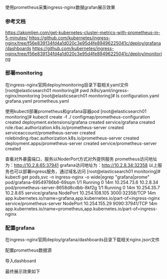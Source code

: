 使用prometheus采集ingress-nginx数据grafan展示效果

### 参考文档
https://akomljen.com/get-kubernetes-cluster-metrics-with-prometheus-in-5-minutes/
https://github.com/kubernetes/ingress-nginx/tree/f56e839134fd4a1d020c3e95d4fe89496225041c/deploy/grafana/dashboards
https://github.com/kubernetes/ingress-nginx/tree/f56e839134fd4a1d020c3e95d4fe89496225041c/deploy/monitoring


### 部署monitoring
在ingress-nginx官网deploy/monitoring目录下载相关yaml文件
[root@elasticsearch01 monitoring]# pwd
/k8s/yaml/ingress-nginx/monitoring
[root@elasticsearch01 monitoring]# ls
configuration.yaml  grafana.yaml  prometheus.yaml

使用kubectl部署prometheus和grafana容器pod
[root@elasticsearch01 monitoring]# kubectl create -f ./
configmap/prometheus-configuration created
deployment.extensions/grafana created
service/grafana created
role.rbac.authorization.k8s.io/prometheus-server created
serviceaccount/prometheus-server created
rolebinding.rbac.authorization.k8s.io/prometheus-server created
deployment.apps/prometheus-server created
service/prometheus-server created

查看对外暴露端口，服务以NoderPort方式对外提供服务
prometheus访问地址为：http://10.2.8.65:37941
grafana访问地址为：http://10.2.8.34:32358
以上服务也可以部署ingress服务，通过域名访问
[root@elasticsearch01 monitoring]# kubectl get pods,svc -n ingress-nginx -o wide|egrep "grafana|prome"
pod/grafana-69549786b6-69sqm                    1/1     Running   0          14m     10.254.73.6   10.2.8.34   <none>           <none>
pod/prometheus-server-8658d8cdbb-8kf2g          1/1     Running   0          14m     10.254.35.7   10.2.8.65   <none>           <none>
service/grafana             NodePort       10.254.108.105   <none>        3000:32358/TCP               14m     app.kubernetes.io/name=grafana,app.kubernetes.io/part-of=ingress-nginx
service/prometheus-server   NodePort       10.254.155.29    <none>        9090:37941/TCP               14m     app.kubernetes.io/name=prometheus,app.kubernetes.io/part-of=ingress-nginx



### 配置grafana
在ingress-nginx官网deploy/grafana/dashboards目录下载相关nginx.json文件

配置prometheus数据源

导入dashboard

最终展示效果如下




